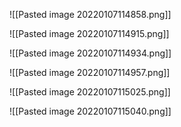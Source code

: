 ![[Pasted image 20220107114858.png]]

![[Pasted image 20220107114915.png]]

![[Pasted image 20220107114934.png]]

![[Pasted image 20220107114957.png]]

![[Pasted image 20220107115025.png]]

![[Pasted image 20220107115040.png]]

